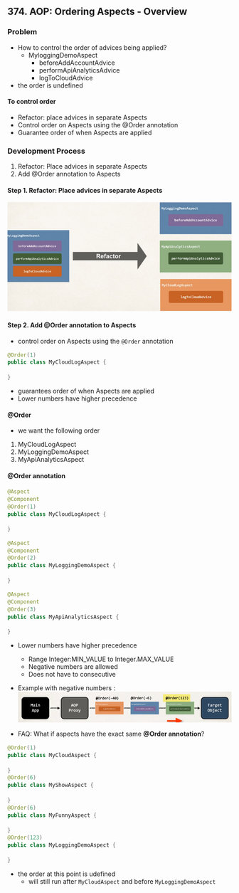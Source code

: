 ## 374. AOP: Ordering Aspects - Overview

### Problem 
* How to control the order of advices being applied? 
  * MyloggingDemoAspect
    * beforeAddAccountAdvice
    * performApiAnalyticsAdvice
    * logToCloudAdvice
* the order is undefined 

#### To control order 
* Refactor: place advices in separate Aspects 
* Control order on Aspects using the @Order annotation 
* Guarantee order of when Aspects are applied 

### Development Process 
1. Refactor: Place advices in separate Aspects
2. Add @Order annotation to Aspects 

#### Step 1. Refactor: Place advices in separate Aspects
![img.png](img.png)

#### Step 2. Add @Order annotation to Aspects
* control order on Aspects using the `@Order` annotation 
```java
@Order(1) 
public class MyCloudLogAspect {
    
}
```
* guarantees order of when Aspects are applied 
* Lower numbers have higher precedence 

#### @Order 
* we want the following order 
1. MyCloudLogAspect
2. MyLoggingDemoAspect
3. MyApiAnalyticsAspect 

#### @Order annotation 
```java
@Aspect
@Component 
@Order(1)
public class MyCloudLogAspect { 
    
}
```
```java
@Aspect
@Component 
@Order(2)
public class MyLoggingDemoAspect { 
    
}
```
```java
@Aspect
@Component 
@Order(3)
public class MyApiAnalyticsAspect { 
    
}
```

* Lower numbers have higher precedence 
  * Range Integer:MIN_VALUE to Integer.MAX_VALUE
  * Negative numbers are allowed 
  * Does not have to consecutive

* Example with negative numbers : 
![img_1.png](img_1.png)

* FAQ: What if aspects have the exact same **@Order annotation**? 
```java
@Order(1)
public class MyCloudAspect { 
    
}
@Order(6)
public class MyShowAspect {

}
@Order(6)
public class MyFunnyAspect {

}
@Order(123)
public class MyLoggingDemoAspect {

}
```
* the order at this point is udefined 
  * will still run after `MyCloudAspect` and before `MyLoggingDemoAspect`

